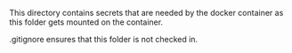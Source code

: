 This directory contains secrets that are needed by the docker container as this folder
gets mounted on the container.

.gitignore ensures that this folder is not checked in.